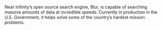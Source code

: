 Near Infinity’s open source search engine, Blur, is capable of searching massive amounts of data at incredible speeds. Currently in production in the U.S. Government, it helps solve some of the country’s hardest mission problems. 
